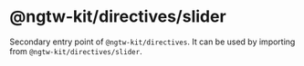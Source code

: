 # @ngtw-kit/directives/slider

Secondary entry point of `@ngtw-kit/directives`. It can be used by importing from `@ngtw-kit/directives/slider`.
